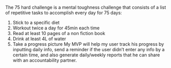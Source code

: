 The 75 hard challenge is a mental toughness challenge that consists of a list of repetitive tasks to accomplish every day for 75 days:
1.	Stick to a specific diet
2.	Workout twice a day for 45min each time
3.	Read at least 10 pages of a non fiction book
4.	Drink at least 4L of water
5.	Take a progress picture
My MVP will help my user track his progress by inputting daily info,  send a reminder if the user didn’t enter any info by a certain time, and also generate daily/weekly reports that he can share with an accountability partner.

